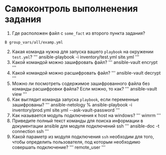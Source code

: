 # Самоконтроль выполненения задания

1. Где расположен файл с `some_fact` из второго пункта задания?
```
В group_vars/all/examp.yml
```
2. Какая команда нужна для запуска вашего `playbook` на окружении `test.yml`?
'''
ansible-playbook -i inventory/test.yml site.yml
'''
3. Какой командой можно зашифровать файл?
'''
ansible-vault encrypt
'''
4. Какой командой можно расшифровать файл?
'''
ansible-vault decrypt
'''
5. Можно ли посмотреть содержимое зашифрованного файла без команды расшифровки файла? Если можно, то как?
'''
ansible-vault view
'''
6. Как выглядит команда запуска `playbook`, если переменные зашифрованы?
'''
ansible-netology % ansible-playbook -i inventory/prod.yml site.yml --ask-vault-password
'''
7. Как называется модуль подключения к host на windows?
'''
wimrm
'''
8. Приведите полный текст команды для поиска информации в документации ansible для модуля подключений ssh
'''
ansible-doc -t connection ssh
'''
9. Какой параметр из модуля подключения `ssh` необходим для того, чтобы определить пользователя, под которым необходимо совершать подключение?
'''
remote_user
'''
